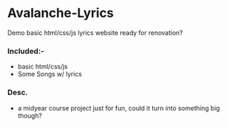 # Avalanche-Lyrics
Demo basic html/css/js lyrics website ready for renovation?


### Included:-

  - basic html/css/js
  - Some Songs w/ lyrics

### Desc.

  - a midyear course project just for fun, could it turn into something big though?
